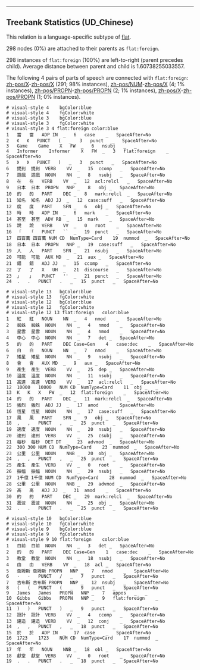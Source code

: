 

--------------------------------------------------------------------------------

## Treebank Statistics (UD_Chinese)

This relation is a language-specific subtype of [flat]().

298 nodes (0%) are attached to their parents as `flat:foreign`.

298 instances of `flat:foreign` (100%) are left-to-right (parent precedes child).
Average distance between parent and child is 1.60738255033557.

The following 4 pairs of parts of speech are connected with `flat:foreign`: [zh-pos/X]()-[zh-pos/X]() (291; 98% instances), [zh-pos/NUM]()-[zh-pos/X]() (4; 1% instances), [zh-pos/PROPN]()-[zh-pos/PROPN]() (2; 1% instances), [zh-pos/X]()-[zh-pos/PROPN]() (1; 0% instances).


~~~ conllu
# visual-style 4	bgColor:blue
# visual-style 4	fgColor:white
# visual-style 3	bgColor:blue
# visual-style 3	fgColor:white
# visual-style 3 4 flat:foreign	color:blue
1	當	當	ADP	IN	_	6	case	_	SpaceAfter=No
2	《	《	PUNCT	(	_	3	punct	_	SpaceAfter=No
3	Game	Game	X	FW	_	6	nsubj	_	_
4	Informer	Informer	X	FW	_	3	flat:foreign	_	SpaceAfter=No
5	》	》	PUNCT	)	_	3	punct	_	SpaceAfter=No
6	提到	提到	VERB	VV	_	15	ccomp	_	SpaceAfter=No
7	遊戲	遊戲	NOUN	NN	_	8	nsubj	_	SpaceAfter=No
8	在	在	VERB	VV	_	12	acl:relcl	_	SpaceAfter=No
9	日本	日本	PROPN	NNP	_	8	obj	_	SpaceAfter=No
10	的	的	PART	DEC	_	8	mark:relcl	_	SpaceAfter=No
11	知名	知名	ADJ	JJ	_	12	case:suff	_	SpaceAfter=No
12	度	度	PART	SFN	_	6	obj	_	SpaceAfter=No
13	時	時	ADP	IN	_	6	mark	_	SpaceAfter=No
14	甚至	甚至	ADV	RB	_	15	mark	_	SpaceAfter=No
15	說	說	VERB	VV	_	0	root	_	SpaceAfter=No
16	「	「	PUNCT	``	_	19	punct	_	SpaceAfter=No
17	四百萬	四百萬	NUM	CD	NumType=Card	19	nummod	_	SpaceAfter=No
18	日本	日本	PROPN	NNP	_	19	case:suff	_	SpaceAfter=No
19	人	人	PART	SFN	_	21	nsubj	_	SpaceAfter=No
20	可能	可能	AUX	MD	_	21	aux	_	SpaceAfter=No
21	錯	錯	ADJ	JJ	_	15	ccomp	_	SpaceAfter=No
22	了	了	X	UH	_	21	discourse	_	SpaceAfter=No
23	」	」	PUNCT	''	_	21	punct	_	SpaceAfter=No
24	.	.	PUNCT	.	_	15	punct	_	SpaceAfter=No

~~~


~~~ conllu
# visual-style 13	bgColor:blue
# visual-style 13	fgColor:white
# visual-style 12	bgColor:blue
# visual-style 12	fgColor:white
# visual-style 12 13 flat:foreign	color:blue
1	紅	紅	NOUN	NN	_	4	nmod	_	SpaceAfter=No
2	蜘蛛	蜘蛛	NOUN	NN	_	4	nmod	_	SpaceAfter=No
3	星雲	星雲	NOUN	NN	_	4	nmod	_	SpaceAfter=No
4	中心	中心	NOUN	NN	_	7	det	_	SpaceAfter=No
5	的	的	PART	DEC	Case=Gen	4	case:dec	_	SpaceAfter=No
6	白	白	NOUN	NN	_	7	nmod	_	SpaceAfter=No
7	矮星	矮星	NOUN	NN	_	9	nsubj	_	SpaceAfter=No
8	會	會	AUX	MD	_	9	aux	_	SpaceAfter=No
9	產生	產生	VERB	VV	_	25	dep	_	SpaceAfter=No
10	溫度	溫度	NOUN	NN	_	11	nsubj	_	SpaceAfter=No
11	高達	高達	VERB	VV	_	17	acl:relcl	_	SpaceAfter=No
12	10000	10000	NUM	CD	NumType=Card	11	obj	_	_
13	K	K	X	FW	_	12	flat:foreign	_	SpaceAfter=No
14	的	的	PART	DEC	_	11	mark:relcl	_	SpaceAfter=No
15	強烈	強烈	ADJ	JJ	_	17	amod	_	SpaceAfter=No
16	恆星	恆星	NOUN	NN	_	17	case:suff	_	SpaceAfter=No
17	風	風	PART	SFN	_	9	obj	_	SpaceAfter=No
18	,	,	PUNCT	,	_	25	punct	_	SpaceAfter=No
19	速度	速度	NOUN	NN	_	20	nsubj	_	SpaceAfter=No
20	達到	達到	VERB	VV	_	25	csubj	_	SpaceAfter=No
21	每秒	每秒	DET	DT	_	23	advmod	_	SpaceAfter=No
22	300	300	NUM	CD	NumType=Card	23	nummod	_	SpaceAfter=No
23	公里	公里	NOUN	NNB	_	20	obj	_	SpaceAfter=No
24	,	,	PUNCT	,	_	25	punct	_	SpaceAfter=No
25	產生	產生	VERB	VV	_	0	root	_	SpaceAfter=No
26	振幅	振幅	NOUN	NN	_	29	nsubj	_	SpaceAfter=No
27	1千億	1千億	NUM	CD	NumType=Card	28	nummod	_	SpaceAfter=No
28	公里	公里	NOUN	NNB	_	29	advmod	_	SpaceAfter=No
29	高	高	ADJ	JJ	_	31	amod	_	SpaceAfter=No
30	的	的	PART	DEC	_	29	mark:relcl	_	SpaceAfter=No
31	震波	震波	NOUN	NN	_	25	obj	_	SpaceAfter=No
32	.	.	PUNCT	.	_	25	punct	_	SpaceAfter=No

~~~


~~~ conllu
# visual-style 10	bgColor:blue
# visual-style 10	fgColor:white
# visual-style 9	bgColor:blue
# visual-style 9	fgColor:white
# visual-style 9 10 flat:foreign	color:blue
1	目前	目前	NOUN	NN	_	3	det	_	SpaceAfter=No
2	的	的	PART	DEC	Case=Gen	1	case:dec	_	SpaceAfter=No
3	教堂	教堂	NOUN	NN	_	18	nsubj	_	SpaceAfter=No
4	由	由	VERB	VV	_	18	acl	_	SpaceAfter=No
5	詹姆斯	詹姆斯	PROPN	NNP	_	7	nmod	_	SpaceAfter=No
6	·	·	PUNCT	/	_	7	punct	_	SpaceAfter=No
7	吉布斯	吉布斯	PROPN	NNP	_	12	nsubj	_	SpaceAfter=No
8	(	(	PUNCT	(	_	9	punct	_	SpaceAfter=No
9	James	James	PROPN	NNP	_	7	appos	_	_
10	Gibbs	Gibbs	PROPN	NNP	_	9	flat:foreign	_	SpaceAfter=No
11	)	)	PUNCT	)	_	9	punct	_	SpaceAfter=No
12	設計	設計	VERB	VV	_	4	ccomp	_	SpaceAfter=No
13	建造	建造	VERB	VV	_	12	conj	_	SpaceAfter=No
14	,	,	PUNCT	,	_	18	punct	_	SpaceAfter=No
15	於	於	ADP	IN	_	17	case	_	SpaceAfter=No
16	1723	1723	NUM	CD	NumType=Card	17	nummod	_	SpaceAfter=No
17	年	年	NOUN	NNB	_	18	obl	_	SpaceAfter=No
18	獻堂	獻堂	VERB	VV	_	0	root	_	SpaceAfter=No
19	.	.	PUNCT	.	_	18	punct	_	SpaceAfter=No

~~~


